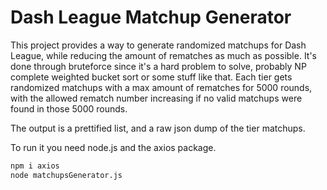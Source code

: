 # Dash League Matchup Generator

This project provides a way to generate randomized matchups for Dash League,
while reducing the amount of rematches as much as possible. It's done through
bruteforce since it's a hard problem to solve, probably NP complete weighted
bucket sort or some stuff like that. Each tier gets randomized matchups with a
max amount of rematches for 5000 rounds, with the allowed rematch number
increasing if no valid matchups were found in those 5000 rounds.

The output is a prettified list, and a raw json dump of the tier matchups.

To run it you need node.js and the axios package.

```bash
npm i axios
node matchupsGenerator.js
```
